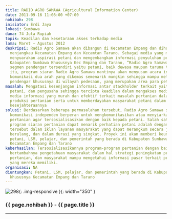 ```yaml
---
title: RADIO AGRO SAMAWA (Agricultural Information Center)
date: 2011-09-16 11:08:00 +07:00
nohibah: 298
inisiator: Erdi Jaya
lokasi: Sumbawa
dana: 74 Juta Rupiah
topik: Keadilan dan kesetaraan akses terhadap media
lama: Maret – Agustus 2012
deskripsi: Radio Agro Samawa akan dibangun di Kecamatan Empang dan diharapkan mampu
  menjangkau Kecamatan Empang dan Kecamtan Tarano. Sebagai media yang membawa misi
  menyuarakan aspirasi petani dan mengembangkan informasi penyuluhan pertanian di
  Kabupaten Sumbawa Khususnya Kec Empang dan Tarano, “Radio Agro Samawa” membidik
  segmen pendengar tersendiri yaitu petani, baik dewasa maupun taruna tani. Selain
  itu, program siaran Radio Agro Samawa nantinya akan menyusun acara informasi dengan
  komunikasi dua arah yang dikemas semenarik mungkin sehingga mampu melekat di hati
  pendengar khususnya di wilayah pedesaan, yang merupakan area para petani bermukim
masalah: Mengatasi kesenjangan informasi antar stackholder terkait yaitu pemerintah,
  petani, dan pengusaha sehingga tercipta keadilan dalam mengakses media dan membangun
  media informasi yang murah dan efektif terkait masalah pertanian dalam upaya peningkatan
  produksi pertanian serta untuk memberdayakan masyarakat petani dalam meningkatkan
  kesejahteraannya
solusi: Berdasarkan beberapa permasalahan tersebut, Radio Agro Samawa sebagai media
  komunikasi independen berperan untuk mengkomunikasikan atau menyiarkan program-program
  pertanian agar tersosialisasikan dengan baik kepada petani. Salah satu cara agar
  program siaran pertanian dapat menarik perhatian petani adalah dengan mengemas program
  tersebut dalam iklan layanan masyarakat yang dapat merangkum secara jelas, padat,
  berulang, dan dalam durasi yang singkat. Proyek ini akan memberi keuntungan kepada
  petani, LSM, pelajar, dan pemerintah yang berada di Kabupaten Sumbawa, khususnya
  Kecamatan Empang dan Tarano
keberhasilan: Tersosialisasikannya program-program pertanian dengan baik kepada petani,
  bertambahnya pengetahuan masyarakat dalam hal strategi peningkatan produktivitas
  pertanian, dan masyarakat mampu mengetahui informasi pasar terkait produk pertanian
  yang mereka memiliki.
organisasi: NA
diuntungkan: Petani, LSM, pelajar, dan pemerintah yang berada di Kabupaten Sumbawa,
  khususnya Kecamatan Empang dan Tarano
---
```


![298](/static/img/hibahcmb/298.png){: .img-responsive }{: width="350" }

### {{ page.nohibah }} - {{ page.title }}

---
